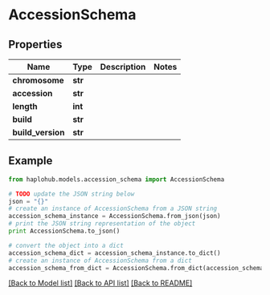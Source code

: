 # AccessionSchema


## Properties
Name | Type | Description | Notes
------------ | ------------- | ------------- | -------------
**chromosome** | **str** |  | 
**accession** | **str** |  | 
**length** | **int** |  | 
**build** | **str** |  | 
**build_version** | **str** |  | 

## Example

```python
from haplohub.models.accession_schema import AccessionSchema

# TODO update the JSON string below
json = "{}"
# create an instance of AccessionSchema from a JSON string
accession_schema_instance = AccessionSchema.from_json(json)
# print the JSON string representation of the object
print AccessionSchema.to_json()

# convert the object into a dict
accession_schema_dict = accession_schema_instance.to_dict()
# create an instance of AccessionSchema from a dict
accession_schema_from_dict = AccessionSchema.from_dict(accession_schema_dict)
```
[[Back to Model list]](../README.md#documentation-for-models) [[Back to API list]](../README.md#documentation-for-api-endpoints) [[Back to README]](../README.md)


